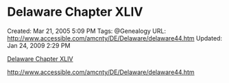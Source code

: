 # Delaware Chapter XLIV

Created: Mar 21, 2005 5:09 PM
Tags: @Genealogy
URL: http://www.accessible.com/amcnty/DE/Delaware/delaware44.htm
Updated: Jan 24, 2009 2:29 PM

[Delaware Chapter XLIV](http://www.accessible.com/amcnty/DE/Delaware/delaware44.htm)

http://www.accessible.com/amcnty/DE/Delaware/delaware44.htm